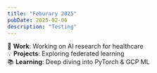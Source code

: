 ```yaml
---
title: "Feburary 2025"
pubDate: 2025-02-06
description: "Testing"
---
```


🚀 **Work**: Working on AI research for healthcare  
💡 **Projects**: Exploring federated learning  
📚 **Learning**: Deep diving into PyTorch & GCP ML  

